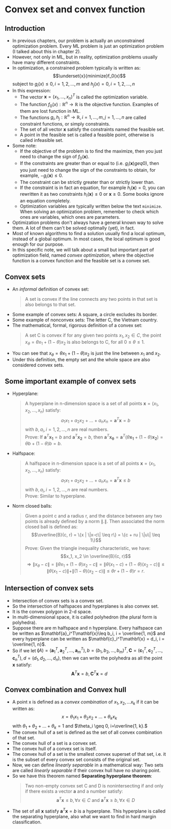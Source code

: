 # Convex set and convex function

## Introduction

- In previous chapters, our problem is actually an unconstrained optimization problem. Every ML problem is just an optimization problem (I talked about this in chapter 2).
- However, not only in ML, but in reality, optimization problems usually have many different constraints.
- In optimization, a constrained problem typically is written as:
    $$\underset{x}{minimize}f_0(x)$$
    subject to $g_i(x) \leq 0, i = 1, 2, \dots, m$ and $h_j(x)=0, i = 1, 2, \dots, n$
- In this expression:
    - The vector $\mathbf{x} = \left(x_1, \dots, x_n\right)^T$ is called the optimization variable.
    - The function $f_0(x): \mathbb{R}^n \rightarrow \mathbb{R}$ is the objective function. Examples of them are lost function in ML.
    - The functions $g_i, h_j: \mathbb{R}^n \rightarrow \mathbb{R}, i = 1, \dots, m, j = 1, \dots, n$ are called constraint functions, or simply constraints.
    - The set of all vector $\mathbf{x}$ satisfy the constraints named the feasible set.
    - A point in the feasible set is called a feasible point, otherwise is called infeasible set.
- Some note:
    - If the objective of the problem is to find the maximize, then you just need to change the sign of $f_0(\mathbf{x})$.
    - If the constraints are greater than or equal to (i.e. $g_i(\mathbf{x}) geq 0$), then you just need to change the sign of the constraints to obtain, for example, $-g_i(\mathbf{x})\leq 0$.
    - The constraint can be strictly greater than or strictly lower than.
    - If the constraint is in fact an equation, for example $h_i(\mathbf{x})=0$, you can rewritten it as two constraints $h_i(\mathbf{x}) \leq 0$ or $\mathbf{x} \geq 0$. Some books ignore an equation completely.
    - Optimization variables are typically written below the text `minimize`. When solving an optimization problem, remember to check which ones are variables, which ones are parameters.
- Optimization problems don't always have a general known way to solve them. A lot of them can't be solved optimally (yet), in fact.
- Most of known algorithms to find a solution usually find a local optimum, instead of a global optimum. In most cases, the local optimum is good enough for our purpose.
- In this specific note, we will talk about a small but important part of optimization field, named *convex optimization*, where the objective function is a convex function and the feasible set is a convex set. 

## Convex sets

- An *informal* definition of convex set:
    > A set is convex if the line connects any two points in that set is also belongs to that set.
- Some example of convex sets: A square, a circle excludes its border.
- Some example of nonconvex sets: The letter C, the Vietnam country.
- The mathematical, formal, rigorous definition of a convex set:
    > A set C is convex if for any given two points $x_1, x_2 \in C$, the point $x_\theta = \theta x_1 + (1-\theta)x_2$ is also belongs to C, for all $0 \leq \theta \leq 1$.
- You can see that $x_\theta = \theta x_1 + (1-\theta)x_2$ is just the line between $x_1$ and $x_2$.
- Under this definition, the empty set and the whole space are also considered convex sets. 

## Some important example of convex sets

- Hyperplane:
    > A hyperplane in n-dimension space is a set of all points $\mathbf{x} = (x_1, x_2, \dots, x_n)$ satisfy:
    $$a_1x_1+a_2x_2+\dots+a_nx_n = \mathbf{a}^T\mathbf{x} = b$$
    with $b, a_i, i = 1, 2, \dots, n$ are real numbers. <br>
    Prove: If $\mathbf{a}^T\mathbf{x_1} = b$ and $\mathbf{a}^T\mathbf{x_2}=b$, then $\mathbf{a}^T\mathbf{x_\theta}=\mathbf{a}^T\left(\theta \mathbf{x_1} + (1-\theta)\mathbf{x_2}\right)= \theta b + (1-\theta)b=b$.
- Halfspace:
    > A halfspace in n-dimension space is a set of all points $\mathbf{x} = (x_1, x_2, \dots, x_n)$ satisfy:
    $$a_1x_1+a_2x_2+\dots+a_nx_n = \mathbf{a}^T\mathbf{x} \leq b$$
    with $b, a_i, i = 1, 2, \dots, n$ are real numbers. <br>
    Prove: Similar to hyperplane.
- Norm closed balls:
    > Given a point c and a radius r, and the distance between any two points is already defined by a norm $\|.\|$. Then associated the norm closed ball is defined as:
    $$\overline{B}(c, r) = \{x | \|x-c\| \leq r\} = \{c + ru | \|u\| \leq 1\}$$
    Prove: Given the triangle inequality characteristic, we have:
    $$x_1, x_2 \in \overline{B}(c, r)$$ 
    $$\Rightarrow \|x_\theta-c\| = \|\theta x_1 + (1-\theta)x_2-c\| = \|\theta (x_1-c) + (1-\theta)(x_2-c)\| \leq \|\theta (x_1-c)\| + \|(1-\theta)(x_2-c)\| \leq \theta r + (1 - \theta) r = r.$$

## Intersection of convex sets

- Intersection of convex sets is a convex set.
- So the intersection of halfspaces and hyperplanes is also convex set.
- It is the convex polygon in 2-d space.
- In multi-dimensional space, it is called polyhedron (the plural form is polyhedra).
- Suppose there are m halfspace and n hyperplane. Every halfspace can be written as $\mathbf{a}_i^T\mathbf{x}\leq b_i, i = \overline{1, m}$ and every hyperplane can be written as $\mathbf{c}_i^T\mathbf{x} = d_i, i = \overline{1, n}$.
- So if we let $\mathbf(A) = (\mathbf{a}_1^T, \mathbf{a}_2^T, \dots, \mathbf{a}_m^T), b = (b_1, b_2, \dots, b_m)^T, \mathbf{C} = (\mathbf{c}_1^T, \mathbf{c}_2^T, \dots, \mathbf{c}_n^T), d = (d_1, d_2, \dots, d_n)$, then we can write the polyhedra as all the point $\mathbf{x}$ satisfy:
    $$\mathbf{A}^T\mathbf{x} = b,  \mathbf{C}^T\mathbf{x} = d$$

## Convex combination and Convex hull

- A point x is defined as a *convex combination* of $x_1, x_2, \dots x_k$ if it can be written as:
    $$ x = \theta_1x_1 + \theta_2x_2 + \dots + \theta_kx_k $$ 
    with $\theta_1+\theta_2+\dots+\theta_k=1$ and $\theta_i \geq 0, i=\overline{1, k}.$
- The convex hull of a set is defined as the set of all convex combination of that set.
- The convex hull of a set is a convex set.
- The convex hull of a convex set is itself.
- The convex hull of a set is the smallest convex superset of that set, i.e. it is the subset of every convex set consists of the original set.
- Now, we can define *linearly separable* in a mathematical way: Two sets are called *linearly separable* if their convex hull have no sharing point.
- So we have this theorem named **Separating hyperplane theorem**:
    > Two non-empty convex set C and D is nonintersecting if and only if there exists a vector $\mathbf{a}$ and a number satisfy:
    $$\mathbf{a}^T\mathbf{x} \leq b, \forall x \in C \text{ and } \mathbf{a}^T\mathbf{x} \geq b, \forall x \in D$$ 
- The set of all $\mathbf{x}$ satisfy $\mathbf{a}^T\mathbf{x} = b$ is a hyperplane. This hyperplane is called the separating hyperplane, also what we want to find in hard margin classification.
